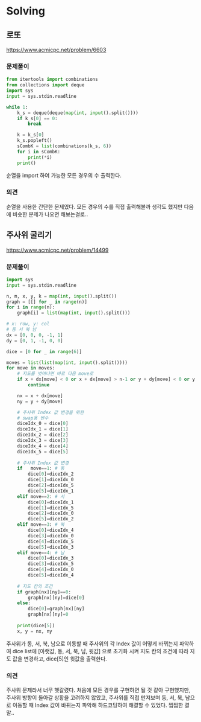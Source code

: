 # Solving

## 로또
https://www.acmicpc.net/problem/6603
### 문제풀이
```python
from itertools import combinations
from collections import deque
import sys
input = sys.stdin.readline

while 1:
    k_s = deque(deque(map(int, input().split())))
    if k_s[0] == 0:
        break

    k = k_s[0]
    k_s.popleft()
    sCombK = list(combinations(k_s, 6))
    for i in sCombK:
        print(*i)
    print()
```
순열을 import 하여 가능한 모든 경우의 수 출력한다.
### 의견
순열을 사용한 간단한 문제였다. 모든 경우의 수를 직접 출력해볼까 생각도 했지만 다음에 비슷한 문제가 나오면 해보는걸로..


## 주사위 굴리기
https://www.acmicpc.net/problem/14499
### 문제풀이
```python
import sys
input = sys.stdin.readline

n, m, x, y, k = map(int, input().split())
graph = [[] for _ in range(n)]
for i in range(n):
    graph[i] = list(map(int, input().split()))

# x: row, y: col
# 동 서 북 남
dx = [0, 0, 0, -1, 1]
dy = [0, 1, -1, 0, 0]

dice = [0 for _ in range(6)]

moves = list(list(map(int, input().split())))
for move in moves:
    # 지도를 벗어나면 바로 다음 move로
    if x + dx[move] < 0 or x + dx[move] > n-1 or y + dy[move] < 0 or y + dy[move] > m-1:
        continue

    nx = x + dx[move]
    ny = y + dy[move]

    # 주사위 Index 값 변경을 위한
    # swap용 변수
    diceIdx_0 = dice[0]
    diceIdx_1 = dice[1]
    diceIdx_2 = dice[2]
    diceIdx_3 = dice[3]
    diceIdx_4 = dice[4]
    diceIdx_5 = dice[5]
    
    # 주사위 Index 값 변경
    if   move==1: # 동
        dice[0]=diceIdx_2
        dice[1]=diceIdx_0
        dice[2]=diceIdx_5
        dice[5]=diceIdx_1
    elif move==2: # 서
        dice[0]=diceIdx_1
        dice[1]=diceIdx_5
        dice[2]=diceIdx_0
        dice[5]=diceIdx_2
    elif move==3: # 북
        dice[0]=diceIdx_4
        dice[3]=diceIdx_0
        dice[4]=diceIdx_5
        dice[5]=diceIdx_3
    elif move==4: # 남
        dice[0]=diceIdx_3
        dice[3]=diceIdx_5
        dice[4]=diceIdx_0
        dice[5]=diceIdx_4
    
    # 지도 칸의 조건
    if graph[nx][ny]==0:
        graph[nx][ny]=dice[0]
    else:
        dice[0]=graph[nx][ny]
        graph[nx][ny]=0
    
    print(dice[5])
    x, y = nx, ny
```
주사위가 동, 서, 북, 남으로 이동할 때 주사위의 각 Index 값이 어떻게 바뀌는지 파악하여 dice list에 [아랫값, 동, 서, 북, 남, 윗값] 으로 초기화 시켜 지도 칸의 조건에 따라 지도 값을 변경하고, dice[5]인 윗값을 출력한다.
### 의견
주사위 문제라서 너무 헷갈렸다. 처음에 모든 경우를 구현하면 될 것 같아 구현했지만, 주사위 방향이 돌아갈 상황을 고려하지 않았고, 주사위를 직접 만져보며 동, 서, 북, 남으로 이동할 때 Index 값이 바뀌는지 파악해 하드코딩하여 해결할 수 있었다. 찝찝한 결말..